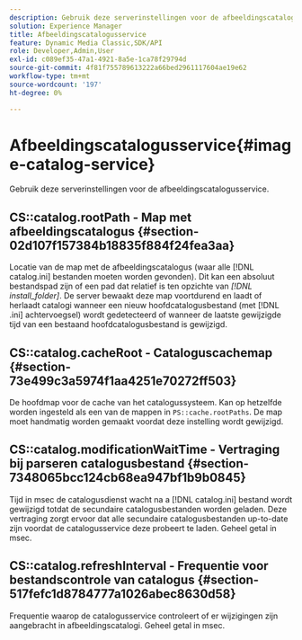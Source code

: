 ```yaml
---
description: Gebruik deze serverinstellingen voor de afbeeldingscatalogusservice.
solution: Experience Manager
title: Afbeeldingscatalogusservice
feature: Dynamic Media Classic,SDK/API
role: Developer,Admin,User
exl-id: c089ef35-47a1-4921-8a5e-1ca78f29794d
source-git-commit: 4f81f755789613222a66bed2961117604ae19e62
workflow-type: tm+mt
source-wordcount: '197'
ht-degree: 0%

---
```


# Afbeeldingscatalogusservice{#image-catalog-service}

Gebruik deze serverinstellingen voor de afbeeldingscatalogusservice.

## CS::catalog.rootPath - Map met afbeeldingscatalogus {#section-02d107f157384b18835f884f24fea3aa}

Locatie van de map met de afbeeldingscatalogus (waar alle [!DNL catalog.ini] bestanden moeten worden gevonden). Dit kan een absoluut bestandspad zijn of een pad dat relatief is ten opzichte van *[!DNL install_folder]*. De server bewaakt deze map voortdurend en laadt of herlaadt catalogi wanneer een nieuw hoofdcatalogusbestand (met [!DNL .ini] achtervoegsel) wordt gedetecteerd of wanneer de laatste gewijzigde tijd van een bestaand hoofdcatalogusbestand is gewijzigd.

## CS::catalog.cacheRoot - Cataloguscachemap {#section-73e499c3a5974f1aa4251e70272ff503}

De hoofdmap voor de cache van het catalogussysteem. Kan op hetzelfde worden ingesteld als een van de mappen in `PS::cache.rootPaths`. De map moet handmatig worden gemaakt voordat deze instelling wordt gewijzigd.

## CS::catalog.modificationWaitTime - Vertraging bij parseren catalogusbestand {#section-7348065bcc124cb68ea947bf1b9b0845}

Tijd in msec de catalogusdienst wacht na a [!DNL catalog.ini] bestand wordt gewijzigd totdat de secundaire catalogusbestanden worden geladen. Deze vertraging zorgt ervoor dat alle secundaire catalogusbestanden up-to-date zijn voordat de catalogusservice deze probeert te laden. Geheel getal in msec.

## CS::catalog.refreshInterval - Frequentie voor bestandscontrole van catalogus {#section-517fefc1d8784777a1026abec8630d58}

Frequentie waarop de catalogusservice controleert of er wijzigingen zijn aangebracht in afbeeldingscatalogi. Geheel getal in msec.
